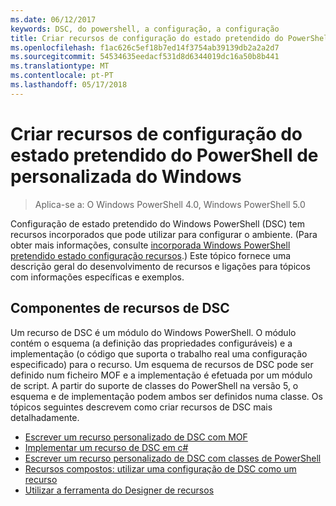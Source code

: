 ```yaml
---
ms.date: 06/12/2017
keywords: DSC, do powershell, a configuração, a configuração
title: Criar recursos de configuração do estado pretendido do PowerShell de personalizada do Windows
ms.openlocfilehash: f1ac626c5ef18b7ed14f3754ab39139db2a2a2d7
ms.sourcegitcommit: 54534635eedacf531d8d6344019dc16a50b8b441
ms.translationtype: MT
ms.contentlocale: pt-PT
ms.lasthandoff: 05/17/2018
---
```

# <a name="build-custom-windows-powershell-desired-state-configuration-resources"></a>Criar recursos de configuração do estado pretendido do PowerShell de personalizada do Windows

> Aplica-se a: O Windows PowerShell 4.0, Windows PowerShell 5.0

Configuração de estado pretendido do Windows PowerShell (DSC) tem recursos incorporados que pode utilizar para configurar o ambiente. (Para obter mais informações, consulte [incorporada Windows PowerShell pretendido estado configuração recursos](builtInResource.md).) Este tópico fornece uma descrição geral do desenvolvimento de recursos e ligações para tópicos com informações específicas e exemplos.

## <a name="dsc-resource-components"></a>Componentes de recursos de DSC

Um recurso de DSC é um módulo do Windows PowerShell. O módulo contém o esquema (a definição das propriedades configuráveis) e a implementação (o código que suporta o trabalho real uma configuração especificado) para o recurso. Um esquema de recursos de DSC pode ser definido num ficheiro MOF e a implementação é efetuada por um módulo de script. A partir do suporte de classes do PowerShell na versão 5, o esquema e de implementação podem ambos ser definidos numa classe. Os tópicos seguintes descrevem como criar recursos de DSC mais detalhadamente.

* [Escrever um recurso personalizado de DSC com MOF](authoringResourceMOF.md)
* [Implementar um recurso de DSC em c#](authoringResourceMofCS.md)
* [Escrever um recurso personalizado de DSC com classes de PowerShell](authoringResourceClass.md)
* [Recursos compostos: utilizar uma configuração de DSC como um recurso](authoringResourceComposite.md)
* [Utilizar a ferramenta do Designer de recursos](authoringResourceMofDesigner.md)